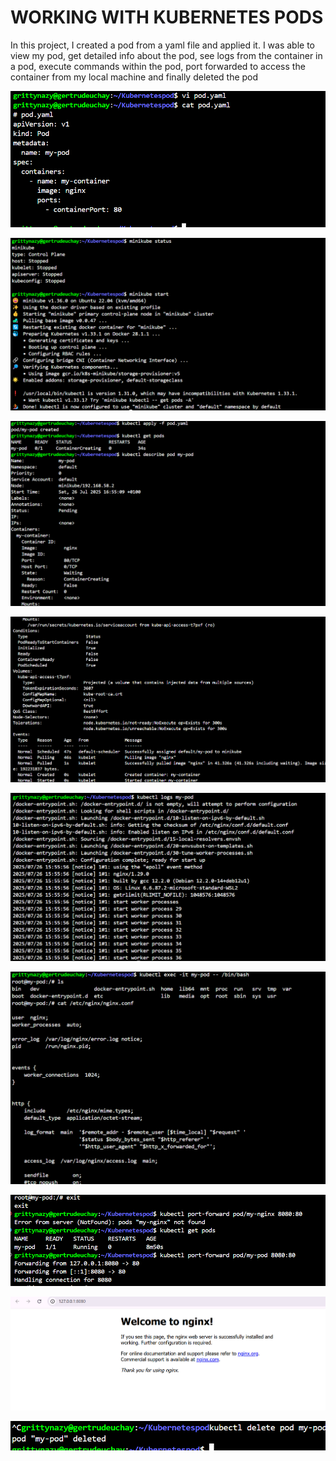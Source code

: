 # WORKING WITH KUBERNETES PODS

In this project, I created a pod from a yaml file and applied it. I was able to view my pod, get detailed info about the pod, see logs from the container in a pod, execute commands within the pod, port forwarded to access the container from my local machine and finally deleted the pod

![](./1.png)

![](./2.png)

![](./3.png)

![](./4.png)

![](./5.png)

![](./6.png)

![](./7.png)

![](./8.png)

![](./9.png)